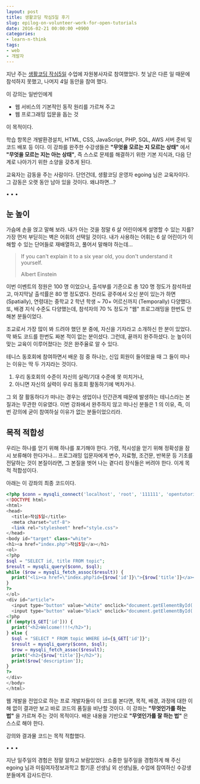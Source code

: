```yaml
---
layout: post
title: 생활코딩 작심5일 후기
slug: epilog-on-volunteer-work-for-open-tutorials
date: 2016-02-21 00:00:00 +0900
categories:
- learn-n-think
tags:
- web
- 개발자
---
```

지난 주는 [생활코딩 작심5일](http://onoffmix.com/event/61685) 수업에 자원봉사자로 참여했었다. 첫 날은 다른 일 때문에 참석하지 못했고, 나머지 4일 동안을 참여 했다.

이 강의는 일반인에게 

- 웹 서비스의 기본적인 동작 원리를 가르쳐 주고
- 웹 프로그래밍 입문을 돕는 것

이 목적이다. 

학습 항목은 개발환경설치, HTML, CSS, JavaScript, PHP, SQL, AWS 서버 준비 및 코드 배포 등 이다. 이 강좌를 완주한 수강생들은 **"무엇을 모르는 지 모르는 상태"** 에서 **"무엇을 모르는 지는 아는 상태"**, 즉 스스로 문제를 해결하기 위한 기본 지식과, 다음 단계로 나아가기 위한 소양을 갖추게 된다.

교육자는 감동을 주는 사람이다. 단언건데, 생활코딩 운영자 egoing 님은 교육자이다. 그 감동은 오랫 동안 남아 있을 것이다. 왜냐하면...?

<!--more-->

<div class="spacer">• • •</div>

## 눈 높이

가슴에 손을 얹고 말해 보라. 내가 아는 것을 정말 6 살 어린이에게 설명할 수 있는 지를? 가장 먼저 부딛히는 벽은 어휘의 선택일 것이다. 내가 사용하는 어휘는 6 살 어린이가 이해할 수 있는 단어들로 재배열하고, 풀어서 말해야 하는데...

> If you can't explain it to a six year old, you don't understand it yourself. <footer>Albert Einstein</footer>

이번 이벤트의 정원은 100 명 이었으나, 출석부를 기준으로 총 120 명 정도가 참석하셨고, 마지막날 출석률은 80 명 정도였다. 전라도 광주에서 오신 분이 있는가 하면 (Spatially), 연령대는 중학교 2 학년 학생 ~ 70+ 어르신까지 (Temporally) 다양했다. 또, 배경 지식 수준도 다양했는데, 참석자의 70 % 정도가 "웹" 프로그래밍을 한번도 안해본 분들이었다.

조교로서 가장 많이 봐 드려야 했던 분 중에, 자신을 기자라고 소개하신 한 분이 있었다. 딱 봐도 코드를 한번도 짜본 적이 없는 분이셨다. 그런데, 끝까지 완주하셨다. 눈 높이이 맞는 교육이 이루어졌다는 것은 완주율로 알 수 있다.

테니스 동호회에 참여하면서 배운 점 중 하나는, 신입 회원이 들어왔을 때 그 들이 떠나는 이유는 딱 두 가지라는 것이다. 

1. 우리 동호회의 수준이 자신의 실력/기대 수준에 못 미치거나,
2. 아니면 자신의 실력이 우리 동호회 활동하기에 벅차거나. 

그 외 잘 활동하다가 떠나는 경우는 생업이나 인간관계 때문에 발생하는 테니스라는 본질과는 무관한 이유였다. 이번 강좌에서 완주하지 않고 떠나신 분들은 1 의 이유, 즉, 이번 강의에 굳이 참여하실 이유가 없는 분들이었으리라.

## 목적 적합성

우리는 하나를 얻기 위해 하나를 포기해야 한다. 가령, 적시성을 얻기 위해 정확성을 잠시 보류해야 한다거나... 프로그래밍 입문자에게 변수, 자료형, 조건문, 반복문 등 기초를 전달하는 것이 본질이라면, 그 본질을 벗어 나는 곁다리 장식들은 버려야 한다. 이게 목적 적합성이다.

아래는 이 강좌의 최종 코드이다.

```php
<?php $conn = mysqli_connect('localhost', 'root', '111111', 'opentutorials'); ?>
<!DOCTYPE html>
<html>
<head>
  <title>작심5일</title>
  <meta charset="utf-8">
  <link rel="stylesheet" href="style.css">
</head>
<body id="target" class="white">
<h1><a href="index.php">작심5일</a></h1>
<ol>
<?php
$sql = "SELECT id, title FROM topic";
$result = mysqli_query($conn, $sql);
while ($row = mysqli_fetch_assoc($result)) {
  print("<li><a href=\"index.php?id={$row['id']}\">{$row['title']}</a></li>");
}
?>
</ol>
<div id="article">
  <input type="button" value="white" onclick="document.getElementById('target').className='white'">
  <input type="button" value="black" onclick="document.getElementById('target').className='black'">
<?php
if (empty($_GET['id'])) {
  print("<h2>Welcome!!!!</h2>");
} else {
  $sql = "SELECT * FROM topic WHERE id={$_GET['id']}";
  $result = mysqli_query($conn, $sql);
  $row = mysqli_fetch_assoc($result);
  print("<h2>{$row['title']}</h2>");
  print($row['description']);
}
?>
</div>
</body>
</html>
```

웹 개발을 전업으로 하는 프로 개발자들이 이 코드를 본다면, 목적, 배경, 과정에 대한 이해 없이 결과만 보고 바로 코드의 품질을 비난할 것이다. 이 강좌는 **"무엇인가를 하는 법"** 을 가르쳐 주는 것이 목적이다. 배운 내용을 기반으로 **"무엇인가를 잘 하는 법"** 은 스스로 해야 한다.

강의와 결과물 코드는 목적 적합했다.

<div class="spacer">• • •</div>

지난 일주일의 경험은 정말 알차고 보람있었다. 소중한 일주일을 경험하게 해 주신 egoing 님과 미림여자정보과학고 함기훈 선생님 외 선생님들, 수업에 참여하신 수강생 분들에게 감사드린다.
